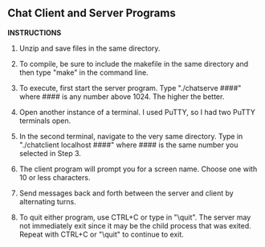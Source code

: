 ## Chat Client and Server Programs

**INSTRUCTIONS**

1. Unzip and save files in the same directory.

2. To compile, be sure to include the makefile in the same directory and then type "make" in the command line.

3. To execute, first start the server program. Type "./chatserve ####" where #### is any number above 1024. The higher the better.

4. Open another instance of a terminal. I used PuTTY, so I had two PuTTY terminals open.

5. In the second terminal, navigate to the very same directory. Type in "./chatclient localhost ####" where #### is the same number you selected in Step 3.

6. The client program will prompt you for a screen name. Choose one with 10 or less characters.

7. Send messages back and forth between the server and client by alternating turns.

8. To quit either program, use CTRL+C or type in "\quit". The server may not immediately exit since it may be the child process that was exited. Repeat with CTRL+C or "\quit" to continue to exit.